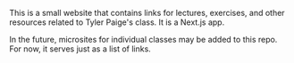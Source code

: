 This is a small website that contains links for lectures, exercises, and other resources related to Tyler Paige's class. It is a Next.js app.

In the future, microsites for individual classes may be added to this repo. For now, it serves just as a list of links.
